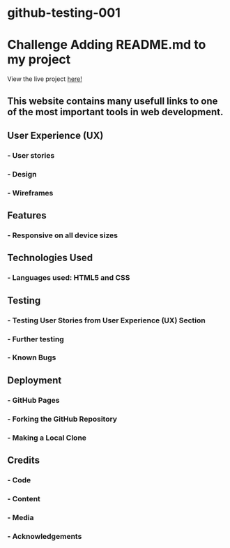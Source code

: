 # github-testing-001

# Challenge Adding README.md to my project

View the live project [here!](https://raphamsa.github.io/github-testing-001/)

## This website contains many usefull links to one of the most important tools in web development.

## User Experience (UX)
### - User stories
### - Design
### - Wireframes

## Features
### - Responsive on all device sizes

## Technologies Used
### - Languages used: HTML5 and CSS

## Testing
### - Testing User Stories from User Experience (UX) Section
### - Further testing
### - Known Bugs

## Deployment
### - GitHub Pages
### - Forking the GitHub Repository
### - Making a Local Clone

## Credits
### - Code
### - Content
### - Media 
### - Acknowledgements